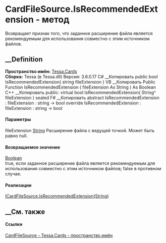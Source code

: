 # CardFileSource.IsRecommendedExtension - метод
Возвращает признак того, что заданное расширение файла является рекомендуемым
для использования совместно с этим источником файлов.
## __Definition
 **Пространство имён:** [Tessa.Cards](N_Tessa_Cards.htm)  
 **Сборка:** Tessa (в Tessa.dll) Версия: 3.6.0.17
C# __Копировать
     public bool IsRecommendedExtension(
    	string fileExtension
    )
VB __Копировать
     Public Function IsRecommendedExtension ( 
    	fileExtension As String
    ) As Boolean
C++ __Копировать
     public:
    virtual bool IsRecommendedExtension(
    	String^ fileExtension
    ) sealed
F# __Копировать
     abstract IsRecommendedExtension : 
            fileExtension : string -> bool 
    override IsRecommendedExtension : 
            fileExtension : string -> bool 
#### Параметры
fileExtension [String](https://learn.microsoft.com/dotnet/api/system.string)
     Расширение файла с ведущей точкой. Может быть равно null. 
#### Возвращаемое значение
[Boolean](https://learn.microsoft.com/dotnet/api/system.boolean)  
true, если заданное расширение файла является рекомендуемым для использования
совместно с этим источником файлов; false в противном случае.
#### Реализации
[ICardFileSource.IsRecommendedExtension(String)](M_Tessa_Cards_ICardFileSource_IsRecommendedExtension.htm)  
##  __См. также
#### Ссылки
[CardFileSource - ](T_Tessa_Cards_CardFileSource.htm)
[Tessa.Cards - пространство имён](N_Tessa_Cards.htm)
